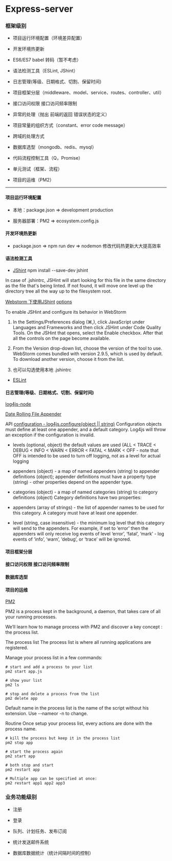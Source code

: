 # Express-server
### 框架级别
* 项目运行环境配置（环境差异配置）

* 开发环境热更新

* ES6/ES7 babel 转码（暂不考虑）

* 语法检测工具（ESLint, JShint）

* 日志管理(等级、日期格式、切割、保留时间)

* 项目框架分层（middleware、model、service、routes、controller、util）

* 接口访问权限 接口访问频率限制

* 异常的处理（抛出 前端的返回 错误状态的定义）

* 项目常量的组织方式（constant、error code message）

* 跨域的处理方式

* 数据库选型（mongodb、redis、mysql）

* 代码流程控制工具（Q，Promise）

* 单元测试（框架、流程）

* 项目的运维（PM2）
- - -

#### 项目运行环境配置
* 本地：package.json => development production

* 服务器部署：PM2 => ecosystem.config.js

#### 开发环境热更新
* package.json => npm run dev => nodemon 修改代码热更新大大提高效率

#### 语法检测工具
* [JShint](http://jshint.com/docs/) 
npm install --save-dev jshint

In case of .jshintrc, JSHint will start looking for this file in the same directory as the file that's being linted. 
If not found, it will move one level up the directory tree all the way up to the filesystem root.

[Webstorm 下使用JShint](http://www.jetbrains.com/help/webstorm/jshint.html)
[options](http://jshint.com/docs/options/)

To enable JSHint and configure its behavior in WebStorm
1. In the Settings/Preferences dialog (⌘,), click JavaScript under Languages and Frameworks and then click JSHint under Code Quality Tools. 
On the JSHint that opens, select the Enable checkbox. After that all the controls on the page become available.

2. From the Version drop-down list, choose the version of the tool to use. WebStorm comes bundled with version 2.9.5, which is used by default. 
To download another version, choose it from the list.

3. 也可以勾选使用本地 .jshintrc

* [ESLint](http://www.jetbrains.com/help/webstorm/eslint.html)

#### 日志管理(等级、日期格式、切割、保留时间)
[log4js-node](https://log4js-node.github.io/log4js-node/)

[Date Rolling File Appender](https://log4js-node.github.io/log4js-node/dateFile.html)

API
[configuration - log4js.configure(object || string)](https://log4js-node.github.io/log4js-node/api.html)
Configuration objects must define at least one appender, and a default category. 
Log4js will throw an exception if the configuration is invalid.

* levels (optional, object) 
the default values are used (ALL < TRACE < DEBUG < INFO < WARN < ERROR < FATAL < MARK < OFF - note that 
OFF is intended to be used to turn off logging, not as a level for actual logging

* appenders (object) - a map of named appenders (string) to appender definitions (object);
 appender definitions must have a property type (string) - other properties depend on the appender type.

* categories (object) - a map of named categories (string) to category definitions (object)
Category definitions have two properties:

- appenders (array of strings) - the list of appender names to be used for this category. 
A category must have at least one appender.

- level (string, case insensitive) - the minimum log level that this category will send to the appenders.
 For example, if set to ‘error’ then the appenders will only receive log events of level ‘error’, 
‘fatal’, ‘mark’ - log events of ‘info’, ‘warn’, ‘debug’, or ‘trace’ will be ignored.
#### 项目框架分层

#### 接口访问权限 接口访问频率限制


#### 数据库选型

#### 项目的运维
[PM2](https://pm2.io/doc/en/runtime/guide/process-management/)

PM2 is a process kept in the background, a daemon, that takes care of all your running processes.

We’ll learn how to manage process with PM2 and discover a key concept : the process list.

The process list
The process list is where all running applications are registered.

Manage your process list in a few commands:
```$xslt
# start and add a process to your list
pm2 start app.js

# show your list
pm2 ls

# stop and delete a process from the list
pm2 delete app
```
Default name in the process list is the name of the script without his extension. Use --nameor -n to change.

Routine
Once setup your process list, every actions are done with the process name.
```$xslt
# kill the process but keep it in the process list
pm2 stop app

# start the process again
pm2 start app

# both stop and start
pm2 restart app

# Multiple app can be specified at once:
pm2 restart app1 app2 app3
```
### 业务功能级别
* 注册

* 登录

* 队列、计划任务、发布订阅

* 统计发送邮件系统

* 数据库数据统计（统计间隔时间的控制）


